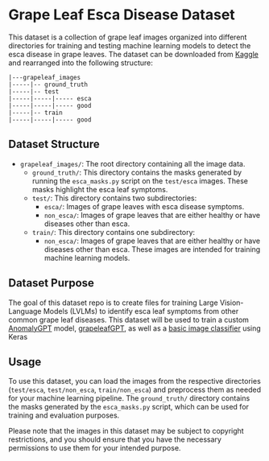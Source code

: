# Grape Leaf Esca Disease Dataset

This dataset is a collection of grape leaf images organized into different directories for training and testing machine learning models to detect the esca disease in grape leaves. The dataset can be downloaded from [Kaggle](https://www.kaggle.com/datasets/rm1000/grape-disease-dataset-original) and rearranged into the following structure:

```
|---grapeleaf_images
|-----|-- ground_truth
|-----|-- test
|-----|-----|----- esca
|-----|-----|----- good
|-----|-- train
|-----|-----|----- good
```

## Dataset Structure

- `grapeleaf_images/`: The root directory containing all the image data.
  - `ground_truth/`: This directory contains the masks generated by running the `esca_masks.py` script on the `test/esca` images. These masks highlight the esca leaf symptoms.
  - `test/`: This directory contains two subdirectories:
    - `esca/`: Images of grape leaves with esca disease symptoms.
    - `non_esca/`: Images of grape leaves that are either healthy or have diseases other than esca.
  - `train/`: This directory contains one subdirectory:
    - `non_esca/`: Images of grape leaves that are either healthy or have diseases other than esca. These images are intended for training machine learning models.

## Dataset Purpose

The goal of this dataset repo is to create files for training Large Vision-Language Models (LVLMs) to identify esca leaf symptoms from other common grape leaf diseases. This dataset will be used to train a custom [AnomalyGPT](https://anomalygpt.github.io/) model, [grapeleafGPT](https://github.com/mikejrodd/grapeleafGPT), as well as a [basic image classifier](https://github.com/mikejrodd/esca_image_classifier) using Keras 

## Usage

To use this dataset, you can load the images from the respective directories (`test/esca`, `test/non_esca`, `train/non_esca`) and preprocess them as needed for your machine learning pipeline. The `ground_truth/` directory contains the masks generated by the `esca_masks.py` script, which can be used for training and evaluation purposes.

Please note that the images in this dataset may be subject to copyright restrictions, and you should ensure that you have the necessary permissions to use them for your intended purpose.
